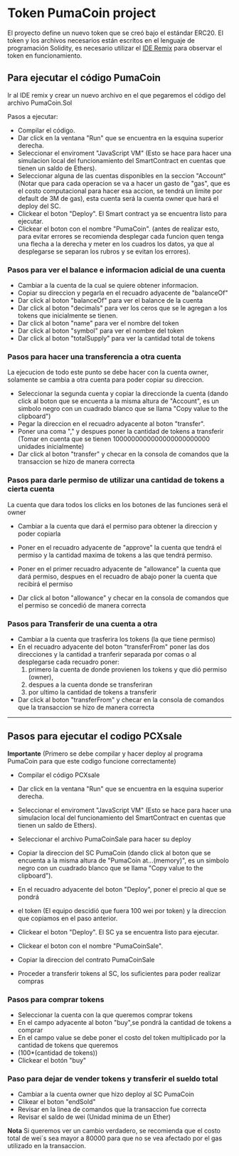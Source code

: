 # Token PumaCoin project
El proyecto define un nuevo token que se creó bajo el estándar ERC20.
El token y los archivos necesarios están escritos en el lenguaje de programación Solidity, es necesario utilizar el [IDE Remix](https://www.google.com/) para observar el token en funcionamiento.

## Para ejecutar el código PumaCoin

Ir al IDE remix y crear un nuevo archivo en el que pegaremos el código del archivo PumaCoin.Sol

Pasos a ejecutar:
* Compilar el código.
* Dar click en la ventana "Run" que se encuentra en la esquina superior derecha.
* Seleccionar el enviroment "JavaScript VM" (Esto se hace para hacer una simulacion local del funcionamiento del SmartContract en cuentas que tienen un saldo de Ethers).
* Seleccionar alguna de las cuentas disponibles en la seccion "Account" (Notar que para cada operacion se va a hacer un gasto de "gas", que es el costo computacional para hacer esa accion, se tendrá un limite por default de 3M de gas), esta cuenta será la cuenta owner que hará el deploy del SC.
* Clickear el boton "Deploy". El Smart contract ya se encuentra listo para ejecutar.
* Clickear el boton con el nombre "PumaCoin".
(antes de realizar esto, para evitar errores se recomienda desplegar cada funcion quen tenga una flecha a la derecha y meter en los cuadros los datos, ya que al desplegarse se separan los rubros y se evitan los errores).

### Pasos para ver el balance e informacion adicial de una cuenta

* Cambiar a la cuenta de la cual se quiere obtener informacion. 
* Copiar su direccion y pegarla en el recuadro adyacente de "balanceOf"
* Dar click al boton "balanceOf" para ver el balance de la cuenta
* Dar click al boton "decimals" para ver los ceros que se le agregan a los tokens que inicialmente se tienen.
* Dar click al boton "name" para ver el nombre del token
* Dar click al boton "symbol" para ver el nombre del token 
* Dar click al boton "totalSupply" para ver la cantidad total de tokens

### Pasos para hacer una transferencia a otra cuenta

La ejecucion de todo este punto se debe hacer con la cuenta owner, solamente se cambia a otra cuenta para poder copiar su direccion.

* Seleccionar la segunda cuenta  y copiar la direccionde la cuenta (dando click al boton que se encuenta a la misma altura de "Account", es un simbolo negro con un cuadrado blanco que se llama "Copy value to the clipboard")
* Pegar la direccion en el recuadro adyacente al boton "transfer". 
* Poner una coma "," y despues poner la cantidad de tokens a transferir (Tomar en cuenta que se tienen 1000000000000000000000000 unidades inicialmente)
* Dar click al boton "transfer" y checar en la consola de comandos que la transaccion se hizo de manera correcta

### Pasos para darle permiso de utilizar una cantidad de tokens a cierta cuenta

La cuenta que dara todos los clicks en los botones de las funciones será el owner
* Cambiar a la cuenta que dará el permiso para obtener la direccion y poder copiarla

* Poner en el recuadro adyacente de "approve" la cuenta que tendrá el permiso y la cantidad maxima de tokens a las que tendrá permiso.
* Poner en el primer recuadro adyacente de "allowance" la cuenta que dará permiso, despues en el recuadro de abajo poner la cuenta que recibirá el permiso
* Dar click al boton "allowance" y checar en la consola de comandos que el permiso se concedió de manera correcta

### Pasos para Transferir de una cuenta a otra

* Cambiar a la cuenta que trasferira los tokens (la que tiene permiso)
* En el recuadro adyacente del boton "transferFrom" poner las dos direcciones y la cantidad a tranferir separada por comas o al desplegarse cada recuadro poner:
     1. primero la cuenta de donde provienen los tokens y que dió permiso (owner),
     2. despues a la cuenta donde se transferiran 
     3. por ultimo la cantidad de tokens a transferir
* Dar click al boton "transferFrom" y checar en la consola de comandos que la transaccion se hizo de manera correcta

***

## Pasos para ejecutar el codigo PCXsale
**Importante** (Primero se debe compilar y hacer deploy al programa PumaCoin para que este codigo funcione correctamente)

* Compilar el código PCXsale
* Dar click en la ventana "Run" que se encuentra en la esquina superior derecha.
* Seleccionar el enviroment "JavaScript VM" (Esto se hace para hacer una simulacion local del funcionamiento del SmartContract en cuentas que tienen un saldo de Ethers).
* Seleccionar el archivo PumaCoinSale para hacer su deploy
* Copiar la direccion del SC PumaCoin (dando click al boton que se encuenta a la misma altura de "PumaCoin at...(memory)", es un simbolo negro con un cuadrado blanco que se llama "Copy value to the clipboard").
* En el recuadro adyacente del boton "Deploy", poner el precio al que se pondrá
* el token (El equipo descidió que fuera 100 wei por token) y  la direccion que copiamos en el paso anterior.
* Clickear el boton "Deploy".
El SC ya se encuentra listo para ejecutar.

* Clickear el boton con el nombre "PumaCoinSale".
* Copiar la direccion del contrato PumaCoinSale
* Proceder a transferir tokens al SC, los suficientes para poder realizar compras

### Pasos para comprar tokens

* Seleccionar la cuenta con la que queremos comprar tokens
* En el campo adyacente al boton "buy",se pondrá la cantidad de tokens a comprar
* En el campo value se debe poner el costo del token multiplicado por la cantidad de tokens que queremos 
* (100*(cantidad de tokens))
* Clickear el botón "buy"
### Paso para dejar de vender tokens y transferir el sueldo total
* Cambiar a la cuenta owner que hizo deploy al SC PumaCoin
* Clikear el boton "endSold"
* Revisar en la linea de comandos que la transaccion fue correcta
* Revisar el saldo de wei (Unidad minima de un Ether)

 **Nota** Si queremos ver un cambio verdadero, se recomienda que 
 el costo total de wei´s sea mayor a 80000 para que no se vea 
 afectado por el gas utilizado en la transaccion.
 
